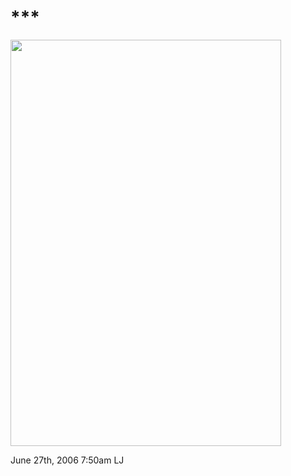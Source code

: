 # \*\*\*

<img src="http://www.ljplus.ru/img/g/o/gorod_zero/_1269127.jpg"
width="433" height="650" />

<span id="timestamp"> June 27th, 2006 7:50am </span> <span
class="tag">LJ</span>
